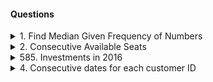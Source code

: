 #### Questions

<details> 
  <summary>1. Find Median Given Frequency of Numbers</summary>

```sql 
    select percentile_cont(0.5) within group (order by num) as median
    from (
        select num
        from numbers, generate_series(1, frequency) -- cross join 
        -- will create rows for each num value equal to its corresponding frequency
        -- SELECT * FROM table1 CROSS JOIN table2 no condition is required - it generates all combinations 
        )
```

GENERATE_SERIES(start, stop, step)

1. If you don’t specify a step, it defaults to 1 for numbers or a day for timestamps.\
2. It returns a set of values from start to stop, inclusive, incrementing by step.
```sql 
SELECT * FROM GENERATE_SERIES('2023-01-01'::date, '2023-01-05'::date, '1 day'::interval)
--tweak the interval to hours, month

select Cast(generate_series(timestamp '2012-08-01',
			'2012-08-31','1 day') as date) as date
```

PERCENTILE_CONT(fraction) WITHIN GROUP (ORDER BY column)

PERCENTILE_CONT is a PostgreSQL aggregate function used to calculate a percentile value from an ordered set of data, assuming a continuous distribution

Unlike PERCENTILE_DISC (which picks an actual value from the dataset)PERCENTILE_CONT interpolates between values if the exact percentile doesn’t correspond to a specific data point

WITHIN GROUP syntax is part of PostgreSQL’s ordered-set aggregate functions, of which PERCENTILE_CONT is one.

These functions operate on a group of rows (like regular aggregates such as SUM or AVG), but they also need an internal ordering for each group to compute their result.\
WITHIN GROUP (ORDER BY ...) specifies that internal ordering for the function. It’s not about grouping rows like GROUP BY in the main query—it’s about how the values within the aggregation are sequenced.\
For PERCENTILE_CONT, this clause is mandatory because the function is defined as an ordered-set aggregate.
</details>

<details>
<summary> 2. Consecutive Available Seats </summary>

```sql
select seat_id from 
(
select seat_id ,
lag(free, 1) over (order by seat_id) as prev_free,
lead(free, 1) over (order by seat_id) as next_free, 
free 
from Cinema 
) where free = 1 and( prev_free = 1 or  next_free =1 )

--- Second way 
SELECT seat_id
FROM (
    SELECT seat_id,
           free,
           SUM(free) OVER (ORDER BY seat_id
                           ROWS BETWEEN 1 PRECEDING AND 1 FOLLOWING) AS cnt
    FROM   Cinema
) AS t
WHERE free = 1 AND cnt >= 2;

```
</details>

<details>
<summary>585. Investments in 2016 </summary>
https://leetcode.com/problems/investments-in-2016/description/

```sql
-- got stuck in self join, should have though in this direction 

SELECT ROUND(SUM(tiv_2016)::NUMERIC,2) AS tiv_2016 
FROM Insurance 
WHERE (tiv_2015)
 IN (SELECT tiv_2015 FROM Insurance GROUP BY tiv_2015 HAVING COUNT(*) > 1) AND
(lat, lon) IN (SELECT lat, lon FROM Insurance GROUP BY lat,lon HAVING count(*) = 1)

```
</details>

<details>
<summary> 4. Consecutive dates for each customer ID </summary>

```sql
-- Group consecutive dates for each customer ID, where consecutive means the dates are one day apart, and start a new group when the difference between dates is more than one day. We’ll output the customer ID, start date, and end date for each group of consecutive dates.

WITH DateDiffs AS (
    SELECT 
        customer_id,
        order_date,
        LAG(order_date) OVER (PARTITION BY customer_id ORDER BY order_date) AS prev_date,
        CASE 
            WHEN order_date = LAG(order_date) OVER (PARTITION BY customer_id ORDER BY order_date) + INTERVAL '1 day'
            THEN 0
            ELSE 1
        END AS is_new_group
    FROM customer_orders
),
GroupAssignment AS (
    SELECT 
        customer_id,
        order_date,
        SUM(is_new_group) OVER (PARTITION BY customer_id ORDER BY order_date) AS group_id --cummulative sum 
    FROM DateDiffs
)
SELECT 
    customer_id,
    MIN(order_date) AS start_date,
    MAX(order_date) AS end_date
FROM GroupAssignment
GROUP BY customer_id, group_id
ORDER BY customer_id, start_date;
```
</details>